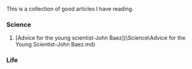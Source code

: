 This is a collection of good articles I have reading.


### Science
1. [Advice for the young scientist-John Baez](\Science\Advice for the Young Scientist-John Baez.md)

### Life